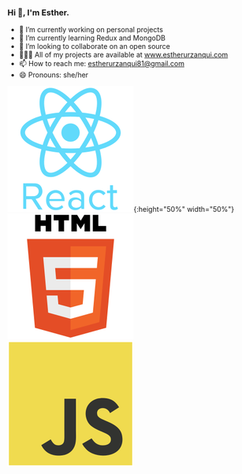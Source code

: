 ### Hi 👋, I'm Esther.


- 🔭 I’m currently working on personal projects
- 🌱 I’m currently learning Redux and MongoDB
- 👯 I’m looking to collaborate on an open source
- 👩🏻‍💻 All of my projects are available at www.estherurzanqui.com
- 📫 How to reach me: estherurzanqui81@gmail.com
- 😄 Pronouns: she/her


![alt text](https://raw.githubusercontent.com/devicons/devicon/master/icons/react/react-original-wordmark.svg){:height="50%" width="50%"} ![alt text](https://raw.githubusercontent.com/devicons/devicon/master/icons/html5/html5-original-wordmark.svg) ![alt text](https://raw.githubusercontent.com/devicons/devicon/master/icons/javascript/javascript-original.svg) 

